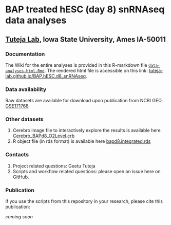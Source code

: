 # BAP treated hESC (day 8) snRNAseq data analyses

## [Tuteja Lab](https://www.tutejalab.org), Iowa State University, Ames IA-50011

### Documentation

The Wiki for the entire analyses is provided in this R-markdown file [`data-analyses-html.Rmd`](data-analyses-html.Rmd). The rendered html file is accessible on this link:  [tuteja-lab.github.io/BAP.hESC.d8_snRNAseq](https://tuteja-lab.github.io/BAP.hESC.d8_snRNAseq/index.html).

### Data availability
Raw datasets are available for download upon publication from NCBI GEO [GSE171768](https://www.ncbi.nlm.nih.gov/geo/query/acc.cgi?acc=GSE171768)

### Other datasets

1. Cerebro image file to interactively explore the results is available here [Cerebro_BAPd8_O2Level.crb](data/Cerebro_BAPd8_O2Level.crb)
2. R object file (in rds format) is available here [bapd8.integrated.rds](data/bapd8.integrated.rds)

### Contacts
1. Project related questions: Geetu Tuteja
2. Scripts and workflow related questions: please open an issue here on GitHub.


### Publication

If you use the scripts from this repository in your research, please cite this publication:

_coming soon_
